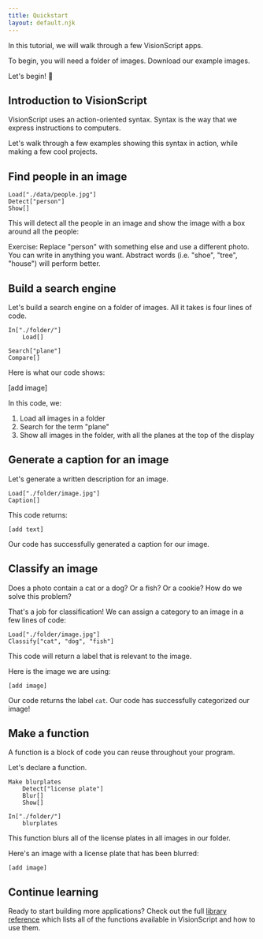 ```yaml
---
title: Quickstart
layout: default.njk
---
```


In this tutorial, we will walk through a few VisionScript apps.

To begin, you will need a folder of images. Download our example images.

Let's begin! 🙌

## Introduction to VisionScript

VisionScript uses an action-oriented syntax. Syntax is the way that we express instructions to computers.

Let's walk through a few examples showing this syntax in action, while making a few cool projects.

## Find people in an image

```
Load["./data/people.jpg"]
Detect["person"]
Show[]
```

This will detect all the people in an image and show the image with a box around all the people:

<div class="callout">
Exercise: Replace "person" with something else and use a different photo. You can write in anything you want. Abstract words (i.e. "shoe", "tree", "house") will perform better.
</div>

## Build a search engine

Let's build a search engine on a folder of images. All it takes is four lines of code.

```
In["./folder/"]
    Load[]

Search["plane"]
Compare[]
```

Here is what our code shows:

[add image]

In this code, we:

1. Load all images in a folder
2. Search for the term "plane"
3. Show all images in the folder, with all the planes at the top of the display

## Generate a caption for an image

Let's generate a written description for an image.

```
Load["./folder/image.jpg"]
Caption[]
```

This code returns:

```
[add text]
```

Our code has successfully generated a caption for our image.

## Classify an image

Does a photo contain a cat or a dog? Or a fish? Or a cookie? How do we solve this problem?

That's a job for classification! We can assign a category to an image in a few lines of code:

```
Load["./folder/image.jpg"]
Classify["cat", "dog", "fish"]
```

This code will return a label that is relevant to the image.

Here is the image we are using:

```
[add image]
```

Our code returns the label `cat`. Our code has successfully categorized our image!

## Make a function

A function is a block of code you can reuse throughout your program.

Let's declare a function.

```
Make blurplates
    Detect["license plate"]
    Blur[]
    Show[]

In["./folder/"]
    blurplates
```

This function blurs all of the license plates in all images in our folder.

Here's an image with a license plate that has been blurred:

```
[add image]
```

## Continue learning

Ready to start building more applications? Check out the full [library reference](/docs) which lists all of the functions available in VisionScript and how to use them.